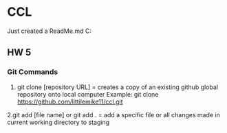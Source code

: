 # CCL

Just created a ReadMe.md C:

## HW 5

### Git Commands

1. git clone [repository URL] = creates a copy of an existing github global repository onto local computer
   Example: git clone https://github.com/littilemike11/ccl.git

2.git add [file name] or git add . = add a specific file or all changes made in current working directory to staging
